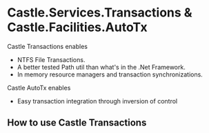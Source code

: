 # Castle.Services.Transactions & Castle.Facilities.AutoTx

Castle Transactions enables

 * NTFS File Transactions.
 * A better tested Path util than what's in the .Net Framework.
 * In memory resource managers and transaction synchronizations.
 
Castle AutoTx enables

 * Easy transaction integration through inversion of control
 
## How to use Castle Transactions

